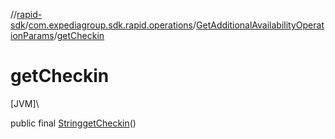 //[rapid-sdk](../../../index.md)/[com.expediagroup.sdk.rapid.operations](../index.md)/[GetAdditionalAvailabilityOperationParams](index.md)/[getCheckin](get-checkin.md)

# getCheckin

[JVM]\

public final [String](https://docs.oracle.com/javase/8/docs/api/java/lang/String.html)[getCheckin](get-checkin.md)()
